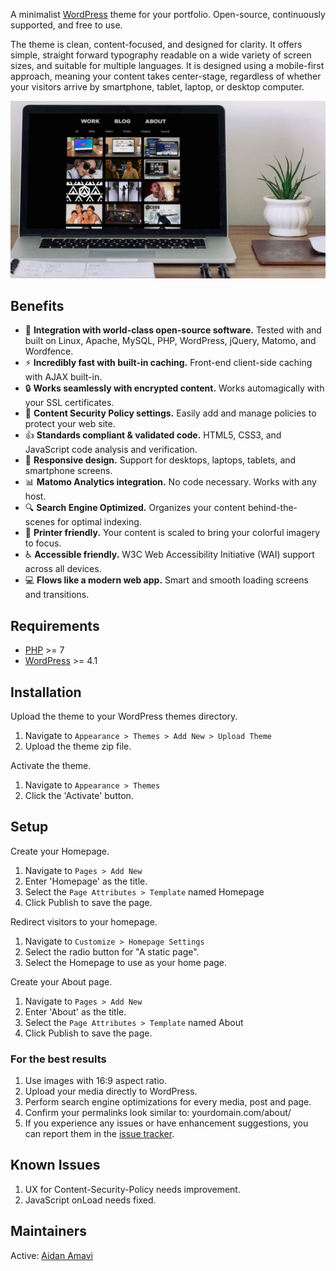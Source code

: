 A minimalist [WordPress](https://www.wordpress.org) theme for your portfolio. Open-source, continuously supported, and free to use.

The theme is clean, content-focused, and designed for clarity. It offers simple, straight forward typography readable on a wide variety of screen sizes, and suitable for multiple languages. It is designed using a mobile-first approach, meaning your content takes center-stage, regardless of whether your visitors arrive by smartphone, tablet, laptop, or desktop computer.

![Portfolio Theme Screen Shot](https://raw.githubusercontent.com/aidanamavi/portfolio-theme/master/img/markdown_screenshot.jpg "Portfolio Theme Screen Shot")



## Benefits

* :rocket: **Integration with world-class open-source software.** Tested with and built on Linux, Apache, MySQL, PHP, WordPress, jQuery, Matomo, and Wordfence.
* :zap: **Incredibly fast with built-in caching.** Front-end client-side caching with AJAX built-in.
* :lock: **Works seamlessly with encrypted content.** Works automagically with your SSL certificates.
* :lock_with_ink_pen: **Content Security Policy settings.** Easily add and manage policies to protect your web site.
* :+1: **Standards compliant & validated code.** HTML5, CSS3, and JavaScript code analysis and verification.
* :iphone: **Responsive design.** Support for desktops, laptops, tablets, and smartphone screens.
* :bar_chart: **Matomo Analytics integration.** No code necessary. Works with any host.
* :mag: **Search Engine Optimized.** Organizes your content behind-the-scenes for optimal indexing.
* :page_facing_up: **Printer friendly.** Your content is scaled to bring your colorful imagery to focus.
* :wheelchair: **Accessible friendly.** W3C Web Accessibility Initiative (WAI) support across all devices.
* :computer: **Flows like a modern web app.** Smart and smooth loading screens and transitions.

## Requirements

* [PHP](https://www.php.net/) >= 7
* [WordPress](https://www.wordpress.org) >= 4.1


## Installation

Upload the theme to your WordPress themes directory.
1. Navigate to `Appearance > Themes > Add New > Upload Theme`
2. Upload the theme zip file.

Activate the theme.
1. Navigate to `Appearance > Themes`
2. Click the 'Activate' button.


## Setup

Create your Homepage.
1. Navigate to `Pages > Add New`
2. Enter 'Homepage' as the title.
3. Select the `Page Attributes > Template` named Homepage
4. Click Publish to save the page.

Redirect visitors to your homepage.
1. Navigate to `Customize > Homepage Settings`
2. Select the radio button for "A static page".
3. Select the Homepage to use as your home page.

Create your About page.
1. Navigate to `Pages > Add New`
2. Enter 'About' as the title.
3. Select the `Page Attributes > Template` named About
4. Click Publish to save the page.


### For the best results

1. Use images with 16:9 aspect ratio.
2. Upload your media directly to WordPress.
3. Perform search engine optimizations for every media, post and page.
5. Confirm your permalinks look similar to: yourdomain.com/about/
6. If you experience any issues or have enhancement suggestions, you can report them in the [issue tracker](https://github.com/aidanamavi/portfolio-theme/issues). 


## Known Issues
1. UX for Content-Security-Policy needs improvement.
2. JavaScript onLoad needs fixed.


## Maintainers

Active: [Aidan Amavi](https://github.com/AidanAmavi)


